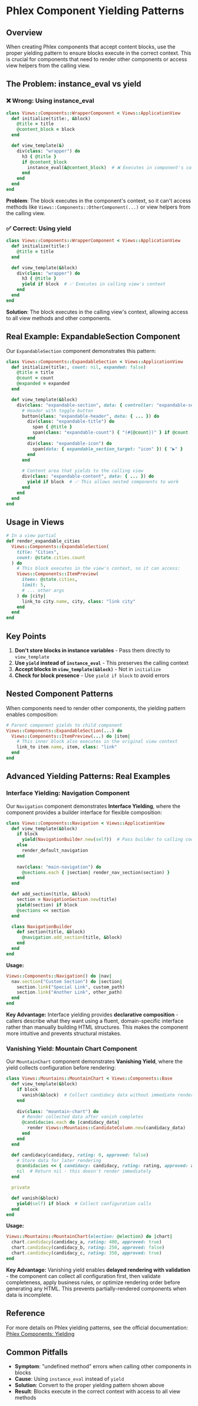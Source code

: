 # Phlex Component Yielding Patterns

## Overview

When creating Phlex components that accept content blocks, use the proper yielding pattern to ensure blocks execute in the correct context. This is crucial for components that need to render other components or access view helpers from the calling view.

## The Problem: instance_eval vs yield

### ❌ Wrong: Using instance_eval

```ruby
class Views::Components::WrapperComponent < Views::ApplicationView
  def initialize(title:, &block)
    @title = title
    @content_block = block
  end

  def view_template(&)
    div(class: "wrapper") do
      h3 { @title }
      if @content_block
        instance_eval(&@content_block)  # ❌ Executes in component's context
      end
    end
  end
end
```

**Problem**: The block executes in the component's context, so it can't access methods like `Views::Components::OtherComponent(...)` or view helpers from the calling view.

### ✅ Correct: Using yield

```ruby
class Views::Components::WrapperComponent < Views::ApplicationView
  def initialize(title:)
    @title = title
  end

  def view_template(&block)
    div(class: "wrapper") do
      h3 { @title }
      yield if block  # ✅ Executes in calling view's context
    end
  end
end
```

**Solution**: The block executes in the calling view's context, allowing access to all view methods and other components.

## Real Example: ExpandableSection Component

Our `ExpandableSection` component demonstrates this pattern:

```ruby
class Views::Components::ExpandableSection < Views::ApplicationView
  def initialize(title:, count: nil, expanded: false)
    @title = title
    @count = count
    @expanded = expanded
  end

  def view_template(&block)
    div(class: "expandable-section", data: { controller: "expandable-section" }) do
      # Header with toggle button
      button(class: "expandable-header", data: { ... }) do
        div(class: "expandable-title") do
          span { @title }
          span(class: "expandable-count") { "(#{@count})" } if @count
        end
        div(class: "expandable-icon") do
          span(data: { expandable_section_target: "icon" }) { "▶" }
        end
      end
      
      # Content area that yields to the calling view
      div(class: "expandable-content", data: { ... }) do
        yield if block  # ✅ This allows nested components to work
      end
    end
  end
end
```

## Usage in Views

```ruby
# In a view partial
def render_expandable_cities
  Views::Components::ExpandableSection(
    title: "Cities",
    count: @state.cities.count
  ) do
    # This block executes in the view's context, so it can access:
    Views::Components::ItemPreview(
      items: @state.cities,
      limit: 5,
      # ... other args
    ) do |city|
      link_to city.name, city, class: "link city"
    end
  end
end
```

## Key Points

1. **Don't store blocks in instance variables** - Pass them directly to `view_template`
2. **Use `yield` instead of `instance_eval`** - This preserves the calling context
3. **Accept blocks in `view_template(&block)`** - Not in `initialize`
4. **Check for block presence** - Use `yield if block` to avoid errors

## Nested Component Patterns

When components need to render other components, the yielding pattern enables composition:

```ruby
# Parent component yields to child component
Views::Components::ExpandableSection(...) do
  Views::Components::ItemPreview(...) do |item|
    # This inner block also executes in the original view context
    link_to item.name, item, class: "link"
  end
end
```

## Advanced Yielding Patterns: Real Examples

### Interface Yielding: Navigation Component

Our `Navigation` component demonstrates **Interface Yielding**, where the component provides a builder interface for flexible composition:

```ruby
class Views::Components::Navigation < Views::ApplicationView
  def view_template(&block)
    if block
      yield(NavigationBuilder.new(self))  # Pass builder to calling code
    else
      render_default_navigation
    end
    
    nav(class: "main-navigation") do
      @sections.each { |section| render_nav_section(section) }
    end
  end

  def add_section(title, &block)
    section = NavigationSection.new(title)
    yield(section) if block
    @sections << section
  end

  class NavigationBuilder
    def section(title, &block)
      @navigation.add_section(title, &block)
    end
  end
end
```

**Usage:**
```ruby
Views::Components::Navigation() do |nav|
  nav.section("Custom Section") do |section|
    section.link("Special Link", custom_path)
    section.link("Another Link", other_path)
  end
end
```

**Key Advantage:** Interface yielding provides **declarative composition** - callers describe what they want using a fluent, domain-specific interface rather than manually building HTML structures. This makes the component more intuitive and prevents structural mistakes.

### Vanishing Yield: Mountain Chart Component

Our `MountainChart` component demonstrates **Vanishing Yield**, where the yield collects configuration before rendering:

```ruby
class Views::Mountains::MountainChart < Views::Components::Base
  def view_template(&block)
    if block
      vanish(&block)  # Collect candidacy data without immediate rendering
    end
    
    div(class: "mountain-chart") do
      # Render collected data after vanish completes
      @candidacies.each do |candidacy_data|
        render Views::Mountains::CandidateColumn.new(candidacy_data)
      end
    end
  end

  def candidacy(candidacy, rating: 0, approved: false)
    # Store data for later rendering
    @candidacies << { candidacy: candidacy, rating: rating, approved: approved }
    nil  # Return nil - this doesn't render immediately
  end

  private

  def vanish(&block)
    yield(self) if block  # Collect configuration calls
  end
end
```

**Usage:**
```ruby
Views::Mountains::MountainChart(election: @election) do |chart|
  chart.candidacy(candidacy_a, rating: 400, approved: true)
  chart.candidacy(candidacy_b, rating: 250, approved: false)
  chart.candidacy(candidacy_c, rating: 350, approved: true)
end
```

**Key Advantage:** Vanishing yield enables **delayed rendering with validation** - the component can collect all configuration first, then validate completeness, apply business rules, or optimize rendering order before generating any HTML. This prevents partially-rendered components when data is incomplete.

## Reference

For more details on Phlex yielding patterns, see the official documentation:
[Phlex Components: Yielding](https://www.phlex.fun/components/yielding.html)

## Common Pitfalls

- **Symptom**: "undefined method" errors when calling other components in blocks
- **Cause**: Using `instance_eval` instead of `yield`
- **Solution**: Convert to the proper yielding pattern shown above
- **Result**: Blocks execute in the correct context with access to all view methods